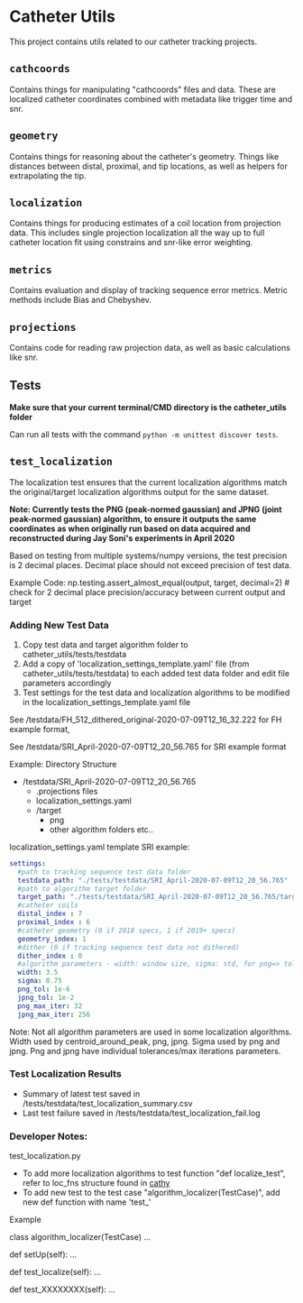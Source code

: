 # Catheter Utils

This project contains utils related to our catheter tracking projects.

## `cathcoords`

Contains things for manipulating "cathcoords" files and data.
These are localized catheter coordinates combined with metadata like trigger time and snr.

## `geometry`

Contains things for reasoning about the catheter's geometry.
Things like distances between distal, proximal, and tip locations, as well as helpers for extrapolating the tip.

## `localization`

Contains things for producing estimates of a coil location from projection data.
This includes single projection localization all the way up to full catheter location fit using constrains
and snr-like error weighting.

## `metrics`

Contains evaluation and display of tracking sequence error metrics. Metric methods include Bias and Chebyshev. 

## `projections`

Contains code for reading raw projection data, as well as basic calculations like snr.

## Tests

**Make sure that your current terminal/CMD directory is the catheter_utils folder**

Can run all tests with the command `python -m unittest discover tests`.

## `test_localization`

The localization test ensures that the current localization algorithms match the original/target localization 
algorithms output for the same dataset.

**Note: Currently tests the PNG (peak-normed gaussian) and JPNG (joint peak-normed gaussian) algorithm, to ensure it outputs the same coordinates as 
when originally run based on data acquired and reconstructed during Jay Soni's experiments in April 2020**

Based on testing from multiple systems/numpy versions, the test precision is 2 decimal places. 
Decimal place should not exceed precision of test data. 

Example Code: np.testing.assert_almost_equal(output, target, decimal=2) # check for 2 decimal place precision/accuracy between current output and target 


### Adding New Test Data
1. Copy test data and target algorithm folder to catheter_utils/tests/testdata
1. Add a copy of 'localization_settings_template.yaml' file (from catheter_utils/tests/testdata) to each added test data folder and edit file parameters accordingly
1. Test settings for the test data and localization algorithms to be modified in the localization_settings_template.yaml file


See /testdata/FH_512_dithered_original-2020-07-09T12_16_32.222 for FH example format,

See /testdata/SRI_April-2020-07-09T12_20_56.765 for SRI example format

Example: Directory Structure
- /testdata/SRI_April-2020-07-09T12_20_56.765
  - .projections files
  - localization_settings.yaml
  - /target
      - png
      - other algorithm folders etc..

localization_settings.yaml template SRI example:
```yaml
settings:
  #path to tracking sequence test data folder
  testdata_path: "./tests/testdata/SRI_April-2020-07-09T12_20_56.765"
  #path to algorithm target folder
  target_path: "./tests/testdata/SRI_April-2020-07-09T12_20_56.765/target"
  #catheter coils
  distal_index : 7
  proximal_index : 6
  #catheter geometry (0 if 2018 specs, 1 if 2019+ specs)
  geometry_index: 1
  #dither (0 if tracking sequence test data not dithered)
  dither_index : 0
  #algorithm parameters - width: window size, sigma: std, for png=> tolerance: min difference between current and previous value, for jpng=> tolerance: MSE threshold (mm)
  width: 3.5
  sigma: 0.75
  png_tol: 1e-6
  jpng_tol: 1e-2
  png_max_iter: 32
  jpng_max_iter: 256
```
Note: Not all algorithm parameters are used in some localization algorithms. Width used by centroid_around_peak, png, jpng. Sigma used by png and jpng. Png and jpng have individual tolerances/max iterations parameters. 

### Test Localization Results
- Summary of latest test saved in /tests/testdata/test_localization_summary.csv
- Last test failure saved in /tests/testdata/test_localization_fail.log

### Developer Notes:

test_localization.py
- To add more localization algorithms to test function "def localize_test", refer to loc_fns structure found in [cathy](http://panoptes.sri.utoronto.ca:8088/wright-group/cathy/blob/master/cathy/cli.py#L497)
- To add new test to the test case "algorithm_localizer(TestCase)", add new def function with name 'test_' 

Example

class algorithm_localizer(TestCase)
...

def setUp(self):
...

def test_localize(self): 
...

def test_XXXXXXXX(self): ...
